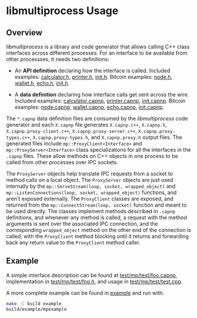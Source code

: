 # libmultiprocess Usage

## Overview

_libmultiprocess_ is a library and code generator that allows calling C++ class interfaces across different processes. For an interface to be available from other processses, it needs two definitions:

- An **API definition** declaring how the interface is called. Included examples: [calculator.h](https://github.com/chaincodelabs/libmultiprocess/blob/master/example/calculator.h), [printer.h](https://github.com/chaincodelabs/libmultiprocess/blob/master/example/printer.h), [init.h](https://github.com/chaincodelabs/libmultiprocess/blob/master/example/init.h). Bitcoin examples: [node.h](https://github.com/ryanofsky/bitcoin/blob/ipc-export/src/interfaces/node.h), [wallet.h](https://github.com/ryanofsky/bitcoin/blob/ipc-export/src/interfaces/wallet.h), [echo.h](https://github.com/ryanofsky/bitcoin/blob/ipc-export/src/interfaces/echo.h), [init.h](https://github.com/ryanofsky/bitcoin/blob/ipc-export/src/interfaces/init.h).

- A **data definition** declaring how interface calls get sent across the wire. Included examples: [calculator.capnp](https://github.com/chaincodelabs/libmultiprocess/blob/master/example/calculator.capnp), [printer.capnp](https://github.com/chaincodelabs/libmultiprocess/blob/master/example/printer.capnp), [init.capnp](https://github.com/chaincodelabs/libmultiprocess/blob/master/example/init.capnp). Bitcoin examples: [node.capnp](https://github.com/ryanofsky/bitcoin/blob/ipc-export/src/ipc/capnp/node.capnp), [wallet.capnp](https://github.com/ryanofsky/bitcoin/blob/ipc-export/src/ipc/capnp/wallet.capnp), [echo.capnp](https://github.com/ryanofsky/bitcoin/blob/ipc-export/src/ipc/capnp/echo.capnp), [init.capnp](https://github.com/ryanofsky/bitcoin/blob/ipc-export/src/ipc/capnp/init.capnp).

The `*.capnp` data definition files are consumed by the _libmultiprocess_ code generator and each `X.capnp` file generates `X.capnp.c++`, `X.capnp.h`, `X.capnp.proxy-client.c++`, `X.capnp.proxy-server.c++`, `X.capnp.proxy-types.c++`, `X.capnp.proxy-types.h`, and `X.capnp.proxy.h` output files. The generated files include `mp::ProxyClient<Interface>` and `mp::ProxyServer<Interface>` class specializations for all the interfaces in the `.capnp` files. These allow methods on C++ objects in one process to be called from other processes over IPC sockets.

The `ProxyServer` objects help translate IPC requests from a socket to method calls on a local object. The `ProxyServer` objects are just used internally by the `mp::ServeStream(loop, socket, wrapped_object)` and `mp::ListenConnections(loop, socket, wrapped_object)` functions, and aren't exposed externally. The `ProxyClient` classes are exposed, and returned from the `mp::ConnectStream(loop, socket)` function and meant to be used directly. The classes implement methods described in `.capnp` definitions, and whenever any method is called, a request with the method arguments is sent over the associated IPC connection, and the corresponding `wrapped_object` method on the other end of the connection is called, with the `ProxyClient` method blocking until it returns and forwarding back any return value to the `ProxyClient` method caller.

## Example

A simple interface description can be found at [test/mp/test/foo.capnp](test/mp/test/foo.capnp), implementation in [test/mp/test/foo.h](test/mp/test/foo.h), and usage in [test/mp/test/test.cpp](test/mp/test/test.cpp).

A more complete example can be found in [example](example/) and run with:

```sh
make -C build example
build/example/mpexample
```

